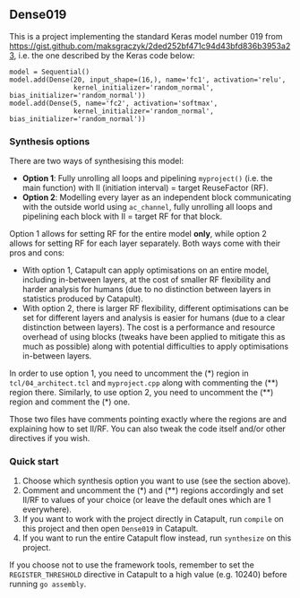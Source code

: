 ## Dense019
This is a project implementing the standard Keras model number 019 from https://gist.github.com/maksgraczyk/2ded252bf471c94d43bfd836b3953a23, i.e. the one described by the Keras code below:
```
model = Sequential()
model.add(Dense(20, input_shape=(16,), name='fc1', activation='relu',
                kernel_initializer='random_normal', bias_initializer='random_normal'))
model.add(Dense(5, name='fc2', activation='softmax',
                kernel_initializer='random_normal', bias_initializer='random_normal'))
```

### Synthesis options
There are two ways of synthesising this model:
* **Option 1**: Fully unrolling all loops and pipelining `myproject()` (i.e. the main function) with II (initiation interval) = target ReuseFactor (RF).
* **Option 2**: Modelling every layer as an independent block communicating with the outside world using `ac_channel`, fully unrolling all loops and pipelining each block with II = target RF for that block.

Option 1 allows for setting RF for the entire model **only**, while option 2 allows for setting RF for each layer separately. Both ways come with their pros and cons:
* With option 1, Catapult can apply optimisations on an entire model, including in-between layers, at the cost of smaller RF flexibility and harder analysis for humans (due to no distinction between layers in statistics produced by Catapult).
* With option 2, there is larger RF flexibility, different optimisations can be set for different layers and analysis is easier for humans (due to a clear distinction between layers). The cost is a performance and resource overhead of using blocks (tweaks have been applied to mitigate this as much as possible) along with potential difficulties to apply optimisations in-between layers.

In order to use option 1, you need to uncomment the (\*) region in `tcl/04_architect.tcl` and `myproject.cpp` along with commenting the (\*\*) region there. Similarly, to use option 2, you need to uncomment the (\*\*) region and comment the (\*) one.

Those two files have comments pointing exactly where the regions are and explaining how to set II/RF. You can also tweak the code itself and/or other directives if you wish.

### Quick start
1. Choose which synthesis option you want to use (see the section above).
2. Comment and uncomment the (\*) and (\*\*) regions accordingly and set II/RF to values of your choice (or leave the default ones which are 1 everywhere).
3. If you want to work with the project directly in Catapult, run `compile` on this project and then open `Dense019` in Catapult.
4. If you want to run the entire Catapult flow instead, run `synthesize` on this project.

If you choose not to use the framework tools, remember to set the `REGISTER_THRESHOLD` directive in Catapult to a high value (e.g. 10240) before running `go assembly`.
